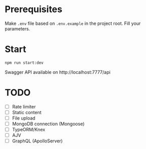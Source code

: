 # Prerequisites

Make `.env` file based on `.env.example` in the project root. Fill your parameters.

# Start

```
npm run start:dev
```

Swagger API available on http://localhost:7777/api

# TODO

- [ ] Rate limiter
- [ ] Static content
- [ ] File upload
- [ ] MongoDB connection (Mongoose)
- [ ] TypeORM/Knex
- [ ] AJV
- [ ] GraphQL (ApolloServer)
